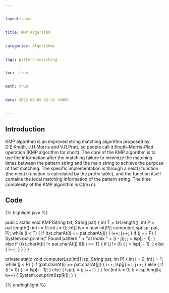 ```yaml
---


layout: post


title: KMP Algorithm


categories: Algorithms


tags: pattern-searching


toc:  true


math: true


date: 2022-06-05 15:32 +0800


---
```


## Introduction

KMP algorithm is an improved string matching algorithm proposed by D.E.Knuth, J.H.Morris and V.R.Pratt, so people call it Knuth-Morris-Platt operation (KMP algorithm for short). The core of the KMP algorithm is to use the information after the matching failure to minimize the matching times between the pattern string and the main string to achieve the purpose of fast matching. The specific implementation is through a next() function (the next() function is calculated by the prefix table), and the function itself contains the local matching information of the pattern string. The time complexity of the KMP algorithm is O(m+n).


## Code
{% highlight java %}

public static void KMP(String txt, String pat) {
    int T = txt.length();
    int P = pat.length();
    int i = 0;
    int j = 0;
    int[] lsp = new int[P];
    computerLsp(lsp, pat, P);
    while (i < T) {
        if (txt.charAt(i) == pat.charAt(j)) {
            i++;
            j++;
        }
        if (j == P) {
            System.out.println(" Found pattern "
                    + "at index " + (i - j));
            j = lsp[j - 1];
        } else if (txt.charAt(i) != pat.charAt(j)
                && i <= T) {
            if (j != 0) {
                j = lsp[j - 1];
            } else {
                i++;
            }
        }
    }
}

private static void computerLsp(int[] lsp, String pat, int P) {
    int i = 0;
    int j = 1;
    while (j < P) {
        if (pat.charAt(i) == pat.charAt(j)) {
            i++;
            lsp[j] = i;
            j++;
        } else {
            if (i != 0) {
                i = lsp[i - 1];
            } else {
                lsp[i] = i;
                j++;
            }
        }
    }
    for (int k = 0; k < lsp.length; k++) {
        System.out.print(lsp[k]);
    }
}

{% endhighlight %}
